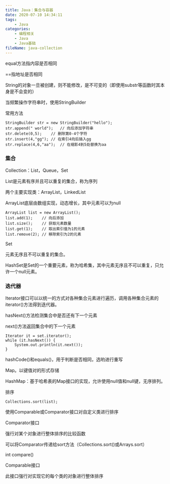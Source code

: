 ```yaml
---
title: Java：集合与容器
date: 2020-07-10 14:34:11
tags:
	- Java
categories:
	- 编程相关
	- Java
	- Java基础
fileName: java-collection
---
```




equal方法指内容是否相同

==指地址是否相同



String的对象一旦被创建，则不能修改，是不可变的（即使用substr等函数时其本身是不会变的）



当频繁操作字符串时，使用StringBuilder

常用方法

```
StringBuilder str = new StringBuilder("hello");
str.append(" world");	// 向后添加字符串
str.delete(0,5);	// 删除第0-4个字符
str.insert(4,"gg");	// 在索引4向后插入gg
str.replace(4,6,"aa");	// 在缩影4到5处替换为aa

```



### 集合

Collection：List，Queue，Set

List是元素有序并且可以重复的集合，称为序列

两个主要实现类：ArrayList，LinkedList



ArrayList底层由数组实现，动态增长，其中元素可以为null

```
ArrayList list = new ArrayList();
list.add(1);	// 向后添加
list.size();	// 获取元素数量
list.get(1);	// 取出索引值为1的元素
list.remove(2);	// 移除索引为2的元素

```



Set

元素无序且不可以重复的集合。

HashSet是Set的一个重要元素，称为哈希集，其中元素无序且不可以重复，只允许一个null元素。



### 迭代器

Iterator接口可以以统一的方式对各种集合元素进行遍历，调用各种集合元素的iterator()方法得到迭代器。

hasNext()方法检测集合中是否还有下一个元素

next()方法返回集合中的下一个元素

```
Iterator it = set.iterator();
while (it.hasNext()) {
	System.out.println(it.next());
}
```



hashCode()和equals()，用于判断是否相同，选哟进行重写  



Map。以键值对的形式存储

HashMap：基于哈希表的Map接口的实现，允许使用null值和null键，无序排列。



排序

```
Collections.sort(list);
```

使用Comparable或Comparator接口对自定义类进行排序



Comparator接口

强行对某个对象进行整体排序的比较函数

可以将Comparator传递给sort方法（Collections.sort()或Arrays.sort）

int compare()



Comparable接口

此接口强行对实现它的每个类的对象进行整体排序



